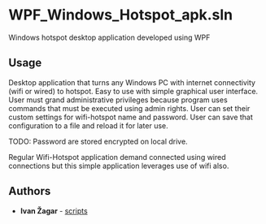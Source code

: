 # WPF_Windows_Hotspot_apk.sln
Windows hotspot desktop application developed using WPF

## Usage
Desktop application that turns any Windows PC with internet connectivity (wifi or wired) to hotspot.
Easy to use with simple graphical user interface.
User must grand administrative privileges because program uses commands that must be executed using admin rights.
User can set their custom settings for wifi-hotspot name and password. 
User can save that configuration to a file and reload it for later use.

TODO: Password are stored encrypted on local drive.

Regular Wifi-Hotspot application demand connected using wired connections but this simple application leverages use of wifi also.

## Authors

* **Ivan Žagar** - [scripts](https://github.com/Thranduil77/scripts/tree/master/WPF_Windows_Hotspot_apk)